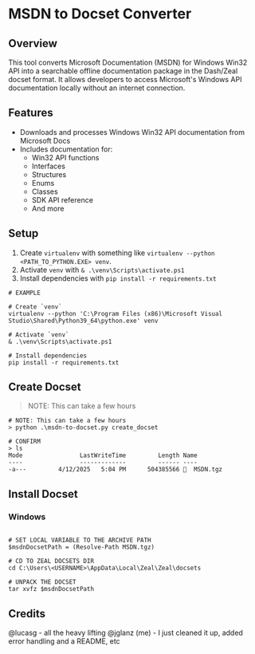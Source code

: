 # MSDN to Docset Converter

## Overview

This tool converts Microsoft Documentation (MSDN) for Windows Win32 API into a searchable offline documentation package
in the Dash/Zeal docset format. It allows developers to access Microsoft's Windows API documentation locally without an
internet connection.

## Features

- Downloads and processes Windows Win32 API documentation from Microsoft Docs
- Includes documentation for:
  - Win32 API functions
  - Interfaces
  - Structures
  - Enums
  - Classes
  - SDK API reference
  - And more

## Setup

1. Create `virtualenv` with something like `virtualenv --python <PATH_TO_PYTHON.EXE> venv`.
2. Activate `venv` with `& .\venv\Scripts\activate.ps1`
3. Install dependencies with `pip install -r requirements.txt`

```pwsh
# EXAMPLE

# Create `venv`
virtualenv --python 'C:\Program Files (x86)\Microsoft Visual Studio\Shared\Python39_64\python.exe' venv

# Activate `venv`
& .\venv\Scripts\activate.ps1

# Install dependencies
pip install -r requirements.txt
```

## Create Docset

> NOTE: This can take a few hours

```pwsh
# NOTE: This can take a few hours
> python .\msdn-to-docset.py create_docset

# CONFIRM 
> ls
Mode                LastWriteTime         Length Name
----                -------------         ------ ----
-a---         4/12/2025   5:04 PM      504385566   MSDN.tgz

```

## Install Docset

### Windows

```pwsh

# SET LOCAL VARIABLE TO THE ARCHIVE PATH 
$msdnDocsetPath = (Resolve-Path MSDN.tgz)

# CD TO ZEAL DOCSETS DIR
cd C:\Users\<USERNAME>\AppData\Local\Zeal\Zeal\docsets

# UNPACK THE DOCSET
tar xvfz $msdnDocsetPath

```

## Credits

@lucasg - all the heavy lifting
@jglanz (me) - I just cleaned it up, added error handling and a README, etc